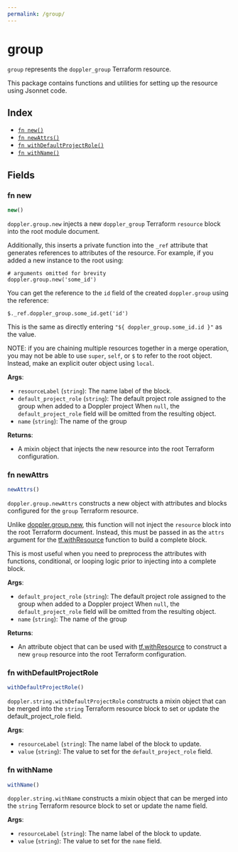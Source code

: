 ```yaml
---
permalink: /group/
---
```


# group

`group` represents the `doppler_group` Terraform resource.



This package contains functions and utilities for setting up the resource using Jsonnet code.


## Index

* [`fn new()`](#fn-new)
* [`fn newAttrs()`](#fn-newattrs)
* [`fn withDefaultProjectRole()`](#fn-withdefaultprojectrole)
* [`fn withName()`](#fn-withname)

## Fields

### fn new

```ts
new()
```


`doppler.group.new` injects a new `doppler_group` Terraform `resource`
block into the root module document.

Additionally, this inserts a private function into the `_ref` attribute that generates references to attributes of the
resource. For example, if you added a new instance to the root using:

    # arguments omitted for brevity
    doppler.group.new('some_id')

You can get the reference to the `id` field of the created `doppler.group` using the reference:

    $._ref.doppler_group.some_id.get('id')

This is the same as directly entering `"${ doppler_group.some_id.id }"` as the value.

NOTE: if you are chaining multiple resources together in a merge operation, you may not be able to use `super`, `self`,
or `$` to refer to the root object. Instead, make an explicit outer object using `local`.

**Args**:
  - `resourceLabel` (`string`): The name label of the block.
  - `default_project_role` (`string`): The default project role assigned to the group when added to a Doppler project When `null`, the `default_project_role` field will be omitted from the resulting object.
  - `name` (`string`): The name of the group

**Returns**:
- A mixin object that injects the new resource into the root Terraform configuration.


### fn newAttrs

```ts
newAttrs()
```


`doppler.group.newAttrs` constructs a new object with attributes and blocks configured for the `group`
Terraform resource.

Unlike [doppler.group.new](#fn-new), this function will not inject the `resource`
block into the root Terraform document. Instead, this must be passed in as the `attrs` argument for the
[tf.withResource](https://github.com/tf-libsonnet/core/tree/main/docs#fn-withresource) function to build a complete block.

This is most useful when you need to preprocess the attributes with functions, conditional, or looping logic prior to
injecting into a complete block.

**Args**:
  - `default_project_role` (`string`): The default project role assigned to the group when added to a Doppler project When `null`, the `default_project_role` field will be omitted from the resulting object.
  - `name` (`string`): The name of the group

**Returns**:
  - An attribute object that can be used with [tf.withResource](https://github.com/tf-libsonnet/core/tree/main/docs#fn-withresource) to construct a new `group` resource into the root Terraform configuration.


### fn withDefaultProjectRole

```ts
withDefaultProjectRole()
```

`doppler.string.withDefaultProjectRole` constructs a mixin object that can be merged into the `string`
Terraform resource block to set or update the default_project_role field.



**Args**:
  - `resourceLabel` (`string`): The name label of the block to update.
  - `value` (`string`): The value to set for the `default_project_role` field.


### fn withName

```ts
withName()
```

`doppler.string.withName` constructs a mixin object that can be merged into the `string`
Terraform resource block to set or update the name field.



**Args**:
  - `resourceLabel` (`string`): The name label of the block to update.
  - `value` (`string`): The value to set for the `name` field.
